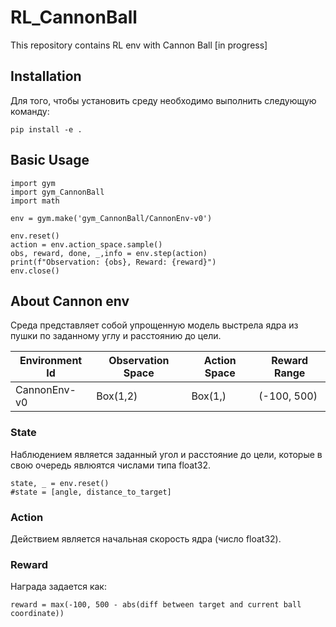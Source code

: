 # RL_CannonBall

This repository contains RL env with Cannon Ball [in progress]

## Installation
Для того, чтобы установить среду необходимо выполнить следующую команду:
```
pip install -e .
```

## Basic Usage
```
import gym
import gym_CannonBall
import math

env = gym.make('gym_CannonBall/CannonEnv-v0')

env.reset()
action = env.action_space.sample()
obs, reward, done, _,info = env.step(action)
print(f"Observation: {obs}, Reward: {reward}")
env.close()
```

## About Cannon env
Среда представляет собой упрощенную модель выстрела ядра из пушки по заданному углу и расстоянию до цели.

| Environment Id | Observation Space |Action Space| Reward Range | 
| -------------| ------ |------ | -----------|
| CannonEnv-v0 |Box(1,2)|Box(1,)|(-100, 500) | 

### State
Наблюдением является заданный угол и расстояние до цели, которые в свою очередь явлюятся числами типа float32.
 
```
state, _ = env.reset()
#state = [angle, distance_to_target]
```

### Action
Действием является начальная скорость ядра (число float32).

### Reward
Награда задается как:
```
reward = max(-100, 500 - abs(diff between target and current ball coordinate))
```

